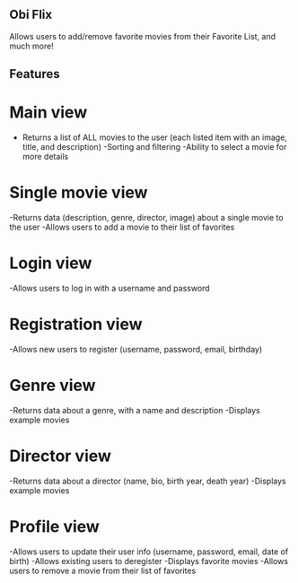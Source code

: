 ## Obi Flix

Allows users to add/remove favorite movies from their Favorite List, and much more!

## Features

# Main view
- Returns a list of ALL movies to the user (each listed item with an image, title, and
description)
-Sorting and filtering
-Ability to select a movie for more details

# Single movie view
-Returns data (description, genre, director, image) about a single movie to the user
-Allows users to add a movie to their list of favorites

# Login view
-Allows users to log in with a username and password

# Registration view
-Allows new users to register (username, password, email, birthday)

# Genre view
-Returns data about a genre, with a name and description
-Displays example movies

# Director view
-Returns data about a director (name, bio, birth year, death year)
-Displays example movies

# Profile view
-Allows users to update their user info (username, password, email, date of birth)
-Allows existing users to deregister
-Displays favorite movies
-Allows users to remove a movie from their list of favorites